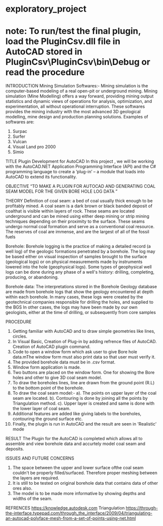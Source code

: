 # exploratory_project
# note: To run/test the final plugin, load the PluginCsv.dll file in AutoCAD stored in PluginCsv\PluginCsv\bin\Debug  or read the procedure
INTRODUCTION
Mining Simulation Softwares:-
Mining simulation is the computer-based modeling of a real open-pit or underground mining. Mining simulation (Mine Modelling) offers a way
forward, providing mining output statistics and dynamic views of operations for analysis, optimization, and experimentation, all without operational interruption. These softwares provides the mining industry with the most advanced 3D geological modelling, mine design and production planning solutions.
Examples of softwares are:
1. Surpac
2. Surfer
3. Vulcan
4. Visual Land pro 2000
5. Simio

TITLE
Plugin Development for AutoCAD
In this project , we will be working with the AutoCAD.NET Application Programming Interface (API) and the C# programming language to create a ‘plug-in’ – a module that loads into AutoCAD to extend its functionality.

OBJECTIVE
“TO MAKE A PLUGIN FOR AUTOCAD AND GENERATING COAL SEAM MODEL FOR THE GIVEN BORE HOLE LOG DATA ”

THEORY
Definition of coal seam: a bed of coal usually thick enough to be profitably mined. A coal seam is a dark brown or black banded deposit of coalthat is visible within layers of rock. These seams are located underground and can be mined using either deep mining or strip mining techniques depending on their proximity to the surface. These seams undergo normal coal formation and serve as a conventional coal resource. The reserves of coal are immense, and are the
largest of all of the fossil fuels

Borehole: Borehole logging is the practice of making a detailed record (a well log) of the geologic formations penetrated by a borehole. The log may be based either on visual inspection of samples brought to the surface (geological logs) or on physical measurements made by instruments lowered into the hole (geophysical logs). Some types of geophysical well logs can be done during any phase of a well's history: drilling, completing, producing, or abandoning.

Borehole data: The interpretations stored in the Borehole Geology database are made from borehole logs that show the geology encountered at depth within each borehole. In many cases, these logs were created by the geotechnical companies responsible for drilling the holes, and supplied to the BGS In other cases, the logs may have been made by our own geologists, either at the time of drilling, or subsequently from core samples

PROCEDURE
1. Getting familiar with AutoCAD and to draw simple geometries like lines, circles.
2. In Visual Basic, Creation of Plug-in by adding refrence files of AutoCAD. Creation of AutoCAD plugin command.
3. Code to open a window form which ask user to give Bore hole data.mThe window form must also print data so that user must verify it.
4. The provided borehole data must be in .csv format.
5. Window form application is made.
6. Two buttons are placed on the window form. One for showing the Bore holes and other to give 3D coal seam model.
7. To draw the boreholes lines, line are drawn from the ground point (R.L) to the bottom point of the borehole.
8. To draw the coal seam model:-
   a). The points on upper layer of the coal seam are located.
   b). Contouring is done by joining all the points by Triangulation method.
   c). Upper layer is created and same is done with the lower layer of coal seam.
9. Additional features are added like giving labels to the boreholes, contouring the ground surface etc.
10. Finally, the plugin is run in AutoCAD and the result are seen in 'Realistic' mode

RESULT
The Plugin for the AutoCAD is completed which allows all to assemble and view borehole data and accurtely model coal seam and deposits.

ISSUES AND FUTURE CONCERNS
1. The space between the upper and lower surface ofthe coal seam couldn't be properly filled/surfaced. Therefore proper meshing between the layers are required.
2. It is still to be tested on original borehole data that contains data of other ores also.
3. The model is to be made more informative by showing depths and widths of the seam.

REFRENCES
https://knowledge.autodesk.com
Triangulation
https://through-the-interface.typepad.com/through_the_interface/2009/04/triangulating-an-autocad-polyface-mesh-from-a-set-of-points-using-net.html
